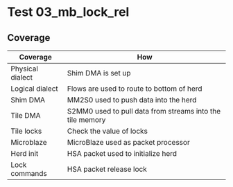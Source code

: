 # Test 03_mb_lock_rel

## Coverage

| Coverage | How |
| -------- | --- |
| Physical dialect | Shim DMA is set up |
| Logical dialect  | Flows are used to route to bottom of herd |
| Shim DMA | MM2S0 used to push data into the herd |
| Tile DMA | S2MM0 used to pull data from streams into the tile memory | 
| Tile locks | Check the value of locks |
| Microblaze | MicroBlaze used as packet processor |
| Herd init | HSA packet used to initialize herd |
| Lock commands | HSA packet release lock |
